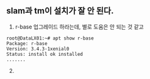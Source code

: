 ## slam과 tm이 설치가 잘 안 된다.
  
1) r-base 업그레이드 하라는데, 별로 도움은 안 되는 것 같고  
~~~
root@DataLX01:~# apt show r-base
Package: r-base
Version: 3.4.3-1xenial0
Status: install ok installed
.......
~~~
2) 
